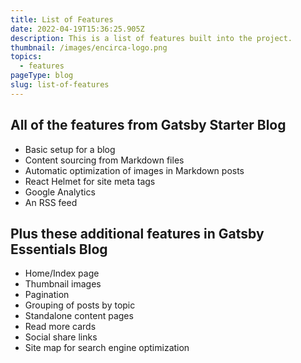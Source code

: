 ```yaml
---
title: List of Features
date: 2022-04-19T15:36:25.905Z
description: This is a list of features built into the project.
thumbnail: /images/encirca-logo.png
topics:
  - features
pageType: blog
slug: list-of-features
---
```


## All of the features from Gatsby Starter Blog

- Basic setup for a blog
- Content sourcing from Markdown files
- Automatic optimization of images in Markdown posts
- React Helmet for site meta tags
- Google Analytics
- An RSS feed

## Plus these additional features in Gatsby Essentials Blog

- Home/Index page
- Thumbnail images
- Pagination
- Grouping of posts by topic
- Standalone content pages
- Read more cards
- Social share links
- Site map for search engine optimization
